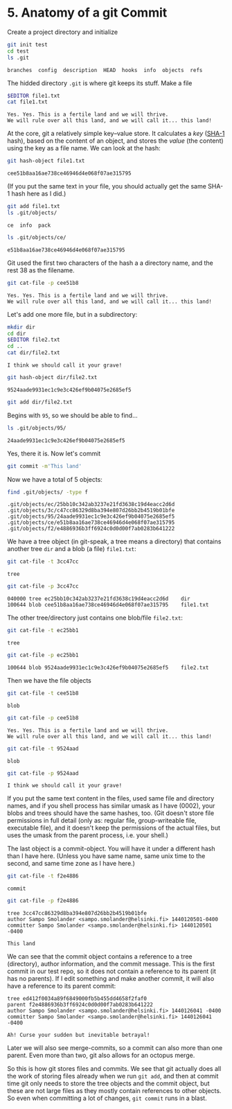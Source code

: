 ﻿# 5. Anatomy of a git Commit

Create a project directory and initialize

```sh
git init test
cd test
ls .git
```

    branches  config  description  HEAD  hooks  info  objects  refs

The hidded directory `.git` is where git keeps its stuff. Make a file

```sh
$EDITOR file1.txt
cat file1.txt 
```

    Yes. Yes. This is a fertile land and we will thrive.
    We will rule over all this land, and we will call it... this land!

At the core, git a relatively simple key–value store. It calculates a *key* ([SHA-1][1] hash), based on the content of an object, and stores the *value* (the content) using the key as a file name. We can look at the hash:

[1]: https://en.wikipedia.org/wiki/SHA-1

```sh
git hash-object file1.txt
```

    cee51b8aa16ae738ce46946d4e068f07ae315795

(If you put the same text in your file, you should actually get the same SHA-1 hash here as I did.)

```sh
git add file1.txt
ls .git/objects/
```

    ce  info  pack

```sh
ls .git/objects/ce/
```

    e51b8aa16ae738ce46946d4e068f07ae315795

Git used the first two characters of the hash a a directory name, and the rest 38 as the filename.

```sh
git cat-file -p cee51b8
```

    Yes. Yes. This is a fertile land and we will thrive.
    We will rule over all this land, and we will call it... this land!

Let's add one more file, but in a subdirectory:

```sh
mkdir dir
cd dir
$EDITOR file2.txt
cd ..
cat dir/file2.txt
```

    I think we should call it your grave!

```sh
git hash-object dir/file2.txt
```

    9524aade9931ec1c9e3c426ef9b04075e2685ef5

```sh
git add dir/file2.txt
```
Begins with `95`, so we should be able to find...

```sh
ls .git/objects/95/
```

    24aade9931ec1c9e3c426ef9b04075e2685ef5

Yes, there it is. Now let's commit

```sh
git commit -m'This land'
```

Now we have a total of 5 objects:

```sh
find .git/objects/ -type f
```

    .git/objects/ec/25bb10c342ab3237e21fd3638c19d4eacc2d6d
    .git/objects/3c/c47cc86329d8ba394e807d26bb2b4519b01bfe
    .git/objects/95/24aade9931ec1c9e3c426ef9b04075e2685ef5
    .git/objects/ce/e51b8aa16ae738ce46946d4e068f07ae315795
    .git/objects/f2/e4886936b3ff6924c0d0d00f7ab0283b641222

We have a tree object (in git-speak, a tree means a directory) that contains another tree `dir` and a blob (a file) `file1.txt`:

```sh
git cat-file -t 3cc47cc
```
    tree
```sh
git cat-file -p 3cc47cc
```
    040000 tree ec25bb10c342ab3237e21fd3638c19d4eacc2d6d	dir
    100644 blob cee51b8aa16ae738ce46946d4e068f07ae315795	file1.txt

The other tree/directory just contains one blob/file `file2.txt`:

```sh
git cat-file -t ec25bb1
```
    tree
```sh
git cat-file -p ec25bb1
```
    100644 blob 9524aade9931ec1c9e3c426ef9b04075e2685ef5	file2.txt

Then we have the file objects

```sh
git cat-file -t cee51b8
```
    blob
```sh
git cat-file -p cee51b8
```
    Yes. Yes. This is a fertile land and we will thrive.
    We will rule over all this land, and we will call it... this land!
```sh
git cat-file -t 9524aad
```
    blob
```sh
git cat-file -p 9524aad
```
    I think we should call it your grave!

If you put the same text content in the files, used same file and directory names, and if you shell process has similar umask as I have (0002), your blobs and trees should have the same hashes, too. (Git doesn't store file permissions in full detail (only as: regular file, group-writeable file, executable file), and it doesn't keep the permissions of the actual files, but uses the umask from the parent process, i.e. your shell.)

The last object is a commit-object. You will have it under a different hash than I have here. (Unless you have same name, same unix time to the second, and same time zone as I have here.)


```sh
git cat-file -t f2e4886
```
    commit
```sh
git cat-file -p f2e4886
```
    tree 3cc47cc86329d8ba394e807d26bb2b4519b01bfe
    author Sampo Smolander <sampo.smolander@helsinki.fi> 1440120501-0400
    committer Sampo Smolander <sampo.smolander@helsinki.fi> 1440120501 -0400
    
    This land

We can see that the commit object contains a reference to a tree (directory), author information, and the commit message. This is the first commit in our test repo, so it does not contain a reference to its parent (it has no parents). If I edit something and make another commit, it will also have a reference to its parent commit:

    tree ed412f0034a89f6849000fb5b455dd4658f2faf0
    parent f2e4886936b3ff6924c0d0d00f7ab0283b641222
    author Sampo Smolander <sampo.smolander@helsinki.fi> 1440126041 -0400
    committer Sampo Smolander <sampo.smolander@helsinki.fi> 1440126041 -0400
    
    Ah! Curse your sudden but inevitable betrayal!

Later we will also see merge-commits, so a commit can also more than one parent. Even more than two, git also allows for an octopus merge.

So this is how git stores files and commits. We see that git actually does all the work of storing files already when we run `git add`, and then at commit time git only needs to store the tree objects and the commit object, but these are not large files as they mostly contain references to other objects. So even when committing a lot of changes, `git commit` runs in a blast.
